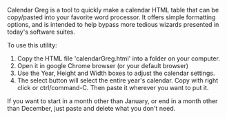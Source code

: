 Calendar Greg is a tool to quickly make a calendar HTML table that can be copy/pasted into your favorite word processor.  It offers simple formatting options, and is intended to help bypass more tedious wizards presented in today's software suites.

To use this utility:
1) Copy the HTML file 'calendarGreg.html' into a folder on your computer.
2) Open it in google Chrome browser (or your default browser)
3) Use the Year, Height and Width boxes to adjust the calendar settings.
4) The select button will select the entire year's calendar.  Copy with right click or ctrl/command-C.  Then paste it wherever you want to put it.

If you want to start in a month other than January, or end in a month other than December, just paste and delete what you don't need.
